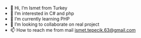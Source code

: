 - 👋 Hi, I’m Ismet  from Turkey
- 👀 I’m interested in C# and php 
- 🌱 I’m currently learning PHP 
- 💞️ I’m looking to collaborate on real project 
- 📫 How to reach me from mail ismet.tepecik.63@gmail.com

<!---
Hi there 
--->
